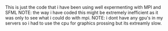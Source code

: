 This is just the code that i have been using well expermenting with MPI and SFML
NOTE: the way i have coded this might be extremely inefficient as it was only to see what i could do with mpi.
NOTE: i dont have any gpu's in my servers so i had to use the cpu for graphics prossing but its extreamly slow.
